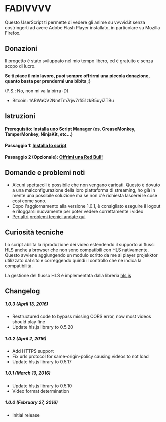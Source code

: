 # FADIVVVV
Questo UserScript ti permette di vedere gli anime su vvvvid.it senza costringerti ad avere Adobe Flash Player installato, in particolare su Mozilla Firefox.

## Donazioni
Il progetto è stato sviluppato nel mio tempo libero, ed è gratuito e senza scopo di lucro.

**Se ti piace il mio lavoro, puoi sempre offrirmi una piccola donazione, quanto basta per prendermi una bibita ;)**

(P.S.: No, non mi va la birra :D)
* Bitcoin: 1ARWaQV2NmtTm7rjw7rfi51zkB5uyiZTBu

## Istruzioni
#### Prerequisito: Installa uno Script Manager (es. GreaseMonkey, TamperMonkey, NinjaKit, etc...)
#### Passaggio 1: [Installa lo script](https://openuserjs.org/install/Robotex/FADIVVVV_-_vvvvid.it_Anti_Flash.min.user.js)
#### Passaggio 2 (Opzionale): [Offrimi una Red Bull!](https://github.com/Robotex/FADIVVVV/blob/master/README.md#donazioni)

## Domande e problemi noti
* Alcuni spettacoli è possibile che non vengano caricati. Questo è dovuto a una malconfigurazione della loro piattaforma di streaming, ho già in mente una possibile soluzione ma se non c'è richiesta lascerei le cose così come sono.
* Dopo l'aggiornamento alla versione 1.0.1, è consigliato eseguire il logout e riloggarsi nuovamente per poter vedere correttamente i video
* [Per altri problemi tecnici andate qui](https://github.com/Robotex/FADIVVVV/issues)

## Curiosità tecniche
Lo script abilita la riproduzione dei video estendendo il supporto ai flussi HLS anche a browser che non sono compatibili con HLS nativamente. Questo avviene aggiungendo un modulo scritto da me al player projekktor utilizzato dal sito e correggendo quindi il controllo che ne indica la compatibilità.

La gestione del flusso HLS è implementata dalla libreria [hls.js](https://github.com/dailymotion/hls.js/)

## Changelog
##### 1.0.3 (April 13, 2016)
>
* Restructured code to bypass missing CORS error, now most videos should play fine
* Update hls.js library to 0.5.20

##### 1.0.2 (April 2, 2016)
>
* Add HTTPS support
* Fix urls protocol for same-origin-policy causing videos to not load
* Update hls.js library to 0.5.17

##### 1.0.1 (March 19, 2016)
> 
* Update hls.js library to 0.5.10
* Video format determination

##### 1.0.0 (February 27, 2016)
>
* Initial release
